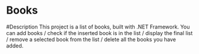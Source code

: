 # Books

#Description
This project is a list of books, built with .NET Framework.
You can add books / check if the inserted book is in the list / display the final list / remove a selected book from the list / delete all the books you have added.
